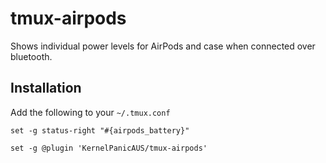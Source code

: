 # tmux-airpods

Shows individual power levels for AirPods and case when connected over bluetooth.

## Installation

Add the following to your `~/.tmux.conf`

```
set -g status-right "#{airpods_battery}"

set -g @plugin 'KernelPanicAUS/tmux-airpods'
```
